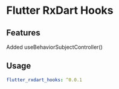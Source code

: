 # Flutter RxDart Hooks

## Features

Added useBehaviorSubjectController()


## Usage

```yaml
flutter_rxdart_hooks: ^0.0.1
```
